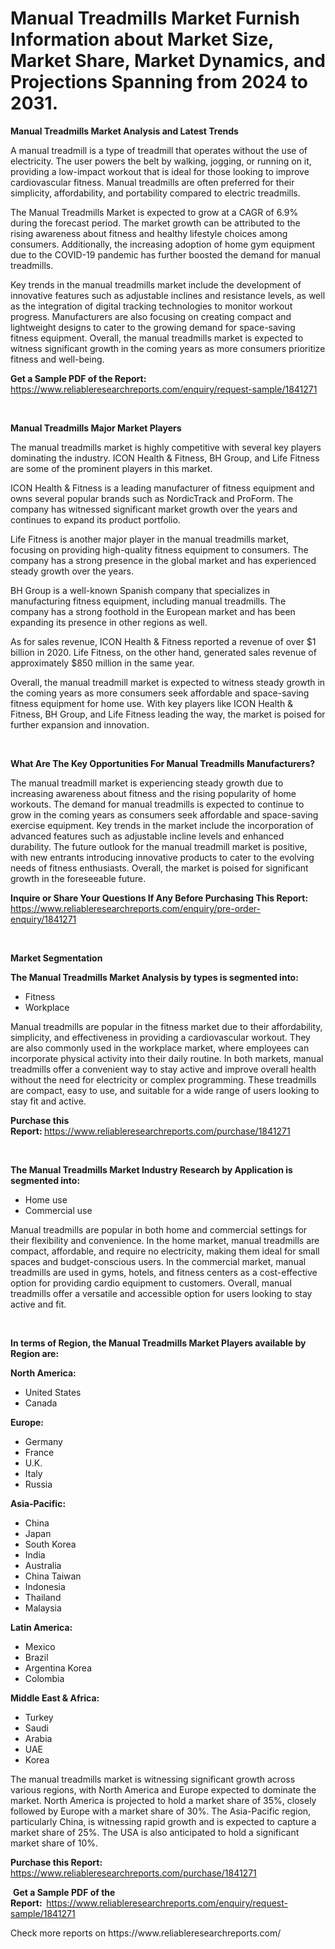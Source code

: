 <p><h1>Manual Treadmills Market Furnish Information about Market Size, Market Share, Market Dynamics, and Projections Spanning from 2024 to 2031.</h1></p><p><strong>Manual Treadmills Market Analysis and Latest Trends</strong></p>
<p><p>A manual treadmill is a type of treadmill that operates without the use of electricity. The user powers the belt by walking, jogging, or running on it, providing a low-impact workout that is ideal for those looking to improve cardiovascular fitness. Manual treadmills are often preferred for their simplicity, affordability, and portability compared to electric treadmills.</p><p>The Manual Treadmills Market is expected to grow at a CAGR of 6.9% during the forecast period. The market growth can be attributed to the rising awareness about fitness and healthy lifestyle choices among consumers. Additionally, the increasing adoption of home gym equipment due to the COVID-19 pandemic has further boosted the demand for manual treadmills.</p><p>Key trends in the manual treadmills market include the development of innovative features such as adjustable inclines and resistance levels, as well as the integration of digital tracking technologies to monitor workout progress. Manufacturers are also focusing on creating compact and lightweight designs to cater to the growing demand for space-saving fitness equipment. Overall, the manual treadmills market is expected to witness significant growth in the coming years as more consumers prioritize fitness and well-being.</p></p>
<p><strong>Get a Sample PDF of the Report:&nbsp;</strong> <a href="https://www.reliableresearchreports.com/enquiry/request-sample/1841271">https://www.reliableresearchreports.com/enquiry/request-sample/1841271</a></p>
<p>&nbsp;</p>
<p><strong>Manual Treadmills Major Market Players</strong></p>
<p><p>The manual treadmills market is highly competitive with several key players dominating the industry. ICON Health & Fitness, BH Group, and Life Fitness are some of the prominent players in this market.</p><p>ICON Health & Fitness is a leading manufacturer of fitness equipment and owns several popular brands such as NordicTrack and ProForm. The company has witnessed significant market growth over the years and continues to expand its product portfolio.</p><p>Life Fitness is another major player in the manual treadmills market, focusing on providing high-quality fitness equipment to consumers. The company has a strong presence in the global market and has experienced steady growth over the years.</p><p>BH Group is a well-known Spanish company that specializes in manufacturing fitness equipment, including manual treadmills. The company has a strong foothold in the European market and has been expanding its presence in other regions as well.</p><p>As for sales revenue, ICON Health & Fitness reported a revenue of over $1 billion in 2020. Life Fitness, on the other hand, generated sales revenue of approximately $850 million in the same year.</p><p>Overall, the manual treadmill market is expected to witness steady growth in the coming years as more consumers seek affordable and space-saving fitness equipment for home use. With key players like ICON Health & Fitness, BH Group, and Life Fitness leading the way, the market is poised for further expansion and innovation.</p></p>
<p>&nbsp;</p>
<p><strong>What Are The Key Opportunities For Manual Treadmills Manufacturers?</strong></p>
<p><p>The manual treadmill market is experiencing steady growth due to increasing awareness about fitness and the rising popularity of home workouts. The demand for manual treadmills is expected to continue to grow in the coming years as consumers seek affordable and space-saving exercise equipment. Key trends in the market include the incorporation of advanced features such as adjustable incline levels and enhanced durability. The future outlook for the manual treadmill market is positive, with new entrants introducing innovative products to cater to the evolving needs of fitness enthusiasts. Overall, the market is poised for significant growth in the foreseeable future.</p></p>
<p><strong>Inquire or Share Your Questions If Any Before Purchasing This Report:</strong> <a href="https://www.reliableresearchreports.com/enquiry/pre-order-enquiry/1841271">https://www.reliableresearchreports.com/enquiry/pre-order-enquiry/1841271</a></p>
<p>&nbsp;</p>
<p><strong>Market Segmentation</strong></p>
<p><strong>The Manual Treadmills Market Analysis by types is segmented into:</strong></p>
<p><ul><li>Fitness</li><li>Workplace</li></ul></p>
<p><p>Manual treadmills are popular in the fitness market due to their affordability, simplicity, and effectiveness in providing a cardiovascular workout. They are also commonly used in the workplace market, where employees can incorporate physical activity into their daily routine. In both markets, manual treadmills offer a convenient way to stay active and improve overall health without the need for electricity or complex programming. These treadmills are compact, easy to use, and suitable for a wide range of users looking to stay fit and active.</p></p>
<p><strong>Purchase this Report:&nbsp;</strong><a href="https://www.reliableresearchreports.com/purchase/1841271">https://www.reliableresearchreports.com/purchase/1841271</a></p>
<p>&nbsp;</p>
<p><strong>The Manual Treadmills Market Industry Research by Application is segmented into:</strong></p>
<p><ul><li>Home use</li><li>Commercial use</li></ul></p>
<p><p>Manual treadmills are popular in both home and commercial settings for their flexibility and convenience. In the home market, manual treadmills are compact, affordable, and require no electricity, making them ideal for small spaces and budget-conscious users. In the commercial market, manual treadmills are used in gyms, hotels, and fitness centers as a cost-effective option for providing cardio equipment to customers. Overall, manual treadmills offer a versatile and accessible option for users looking to stay active and fit.</p></p>
<p>&nbsp;</p>
<p><strong>In terms of Region, the Manual Treadmills Market Players available by Region are:</strong></p>
<p>
    <p> <strong> North America: </strong>
        <ul>
            <li>United States</li>
            <li>Canada</li>
        </ul>
        </p> 
    <p> <strong> Europe: </strong>
        <ul>
            <li>Germany</li>
            <li>France</li>
            <li>U.K.</li>
            <li>Italy</li>
            <li>Russia</li>
        </ul>
        </p> 
    <p> <strong> Asia-Pacific: </strong>
        <ul>
            <li>China</li>
            <li>Japan</li>
            <li>South Korea</li>
            <li>India</li>
            <li>Australia</li>
            <li>China Taiwan</li>
            <li>Indonesia</li>
            <li>Thailand</li>
            <li>Malaysia</li>
        </ul>
        </p> 
    <p> <strong> Latin America: </strong>
        <ul>
            <li>Mexico</li>
            <li>Brazil</li>
            <li>Argentina Korea</li>
            <li>Colombia</li>
        </ul>
        </p> 
    <p> <strong> Middle East & Africa: </strong>
        <ul>
            <li>Turkey</li>
            <li>Saudi</li>
            <li>Arabia</li>
            <li>UAE</li>
            <li>Korea</li>
        </ul>
    </p>
    </p>
<p><p>The manual treadmills market is witnessing significant growth across various regions, with North America and Europe expected to dominate the market. North America is projected to hold a market share of 35%, closely followed by Europe with a market share of 30%. The Asia-Pacific region, particularly China, is witnessing rapid growth and is expected to capture a market share of 25%. The USA is also anticipated to hold a significant market share of 10%.</p></p>
<p><strong>Purchase this Report: </strong><a href="https://www.reliableresearchreports.com/purchase/1841271">https://www.reliableresearchreports.com/purchase/1841271</a></p>
<p>&nbsp;<strong>Get a Sample PDF of the Report:&nbsp;&nbsp;</strong><a href="https://www.reliableresearchreports.com/enquiry/request-sample/1841271">https://www.reliableresearchreports.com/enquiry/request-sample/1841271</a></p>
<p><strong></strong></p>
<p>Check more reports on https://www.reliableresearchreports.com/</p>